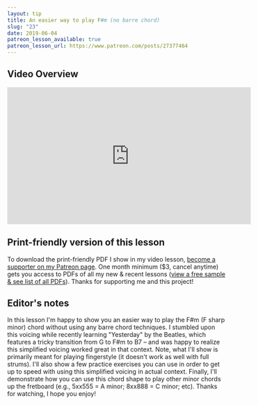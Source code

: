 ```yaml
---
layout: tip
title: An easier way to play F#m (no barre chord)
slug: "23"
date: 2019-06-04
patreon_lesson_available: true
patreon_lesson_url: https://www.patreon.com/posts/27377464
---
```


## Video Overview

<iframe width="560" height="315" src="https://www.youtube.com/embed/j3j3vNxQP0k?showinfo=0" frameborder="0" allowfullscreen></iframe>

## Print-friendly version of this lesson

To download the print-friendly PDF I show in my video lesson, [become a supporter on my Patreon page](https://www.patreon.com/posts/27377464). One month minimum ($3, cancel anytime) gets you access to PDFs of all my new & recent lessons ([view a free sample & see list of all PDFs](http://playsongnotes.com/downloads)). Thanks for supporting me and this project!

<!-- Coming later this morning! Check back soon... -->

## Editor's notes

In this lesson I'm happy to show you an easier way to play the F#m (F sharp minor) chord without using any barre chord techniques. I stumbled upon this voicing while recently learning "Yesterday" by the Beatles, which features a tricky transition from G to F#m to B7 – and was happy to realize this simplified voicing worked great in that context. Note, what I'll show is primarily meant for playing fingerstyle (it doesn't work as well with full strums). I'll also show a few practice exercises you can use in order to get up to speed with using this simplified voicing in actual context. Finally, I'll demonstrate how you can use this chord shape to play other minor chords up the fretboard (e.g., 5xx555 = A minor; 8xx888 = C minor; etc). Thanks for watching, I hope you enjoy!
